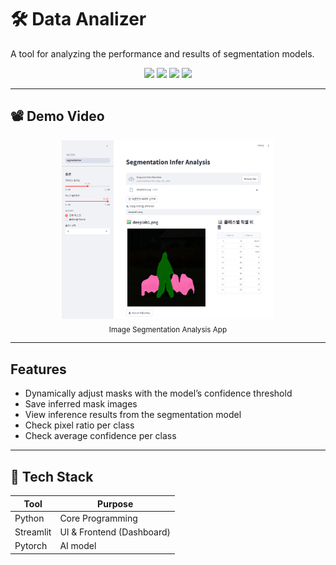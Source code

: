 # 🛠️ Data Analizer 

A tool for analyzing the performance and results of segmentation models.

<p align="center">
  <img src="https://img.shields.io/badge/Python-3776AB?style=flat&logo=python&logoColor=white"/>
  <img src="https://img.shields.io/badge/Streamlit-FF4B4B?style=flat&logo=streamlit&logoColor=white"/>
  <img src="https://img.shields.io/badge/Pandas-150458?style=flat&logo=pandas&logoColor=white"/>
  <img src="https://img.shields.io/badge/PyTorch-EE4C2C?style=flat&logo=pytorch&logoColor=white"/>
</p>

---

## 📽 Demo Video
<div align="center">
  <a href="https://www.linkedin.com/posts/yuri-h-18670a304_hello-today-i-got-my-hands-on-a-segmentation-ugcPost-7366221499143266304-Jgy_?utm_source=share&utm_medium=member_desktop">
    <img src="https://github.com/GritGlass/AI-portfolio/blob/416ada79f311d805c76e98124e2e8e562b024002/segmentation_analizer/assets/analizer.png" 
         width="340" />
  </a>
  <br/>
  <sub>Image Segmentation Analysis App</sub>
</div>

---

## Features

- Dynamically adjust masks with the model’s confidence threshold
- Save inferred mask images
- View inference results from the segmentation model
- Check pixel ratio per class 
- Check average confidence per class

---

## 🧪 Tech Stack

| Tool       | Purpose               |
|------------|------------------------|
| Python     | Core Programming       |
| Streamlit  | UI & Frontend (Dashboard) |
| Pytorch    | AI model               |


